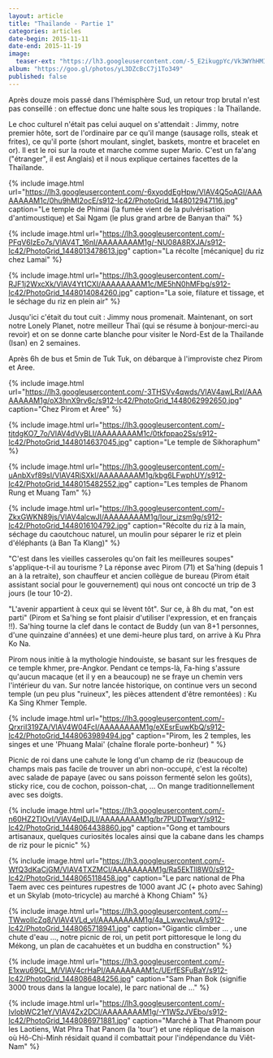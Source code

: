 ```yaml
---
layout: article
title: "Thaïlande - Partie 1"
categories: articles
date-begin: 2015-11-11
date-end: 2015-11-19
image: 
  teaser-ext: "https://lh3.googleusercontent.com/-5_E2ikugpYc/Vk3WYhHMIQI/AAAAAAAAMyY/ZGDjANH0zGE/s576-Ic42/IMG_9430.JPG"
album: "https://goo.gl/photos/yL3DZcBcC7j1To349"
published: false
---
```


Après douze mois passé dans l'hémisphère Sud, un retour trop brutal n'est pas conseillé : on effectue donc une halte sous les tropiques : la Thaïlande. 

Le choc culturel n'était pas celui auquel on s'attendait : Jimmy, notre premier hôte, sort de l'ordinaire par ce qu'il mange (sausage rolls, steak et frites), ce qu'il porte (short moulant, singlet, baskets, montre et bracelet en or). Il est le roi sur la route et marche comme super Mario. C'est un fa'ang ("étranger", il est Anglais) et il nous explique certaines facettes de la Thaïlande.

{% include image.html url="https://lh3.googleusercontent.com/-6xyoddEgHpw/VlAV4Q5oAGI/AAAAAAAAM1c/0hu9hMI2ocE/s912-Ic42/PhotoGrid_1448012947116.jpg" caption="Le temple de Phimai (la fumée vient de la pulvérisation d'antimoustique) et Sai Ngam (le plus grand arbre de Banyan thaï" %}

{% include image.html url="https://lh3.googleusercontent.com/-PFqV6IzEo7s/VlAV4T_16nI/AAAAAAAAM1g/-NU08A8RXJA/s912-Ic42/PhotoGrid_1448013478613.jpg" caption="La récolte [mécanique] du riz chez Lamai" %}

{% include image.html url="https://lh3.googleusercontent.com/-RJF1j2WxcXk/VlAV4Yt1CXI/AAAAAAAAM1c/ME5hN0hMFbg/s912-Ic42/PhotoGrid_1448014084260.jpg" caption="La soie, filature et tissage, et le séchage du riz en plein air" %}

Jusqu'ici c'était du tout cuit : Jimmy nous promenait. Maintenant, on sort notre Lonely Planet, notre meilleur Thaï (qui se résume à bonjour-merci-au revoir) et on se donne carte blanche pour visiter le Nord-Est de la Thaïlande (Isan) en 2 semaines.

Après 6h de bus et 5min de Tuk Tuk, on débarque à l'improviste chez Pirom et Aree.

{% include image.html url="https://lh3.googleusercontent.com/-3THSVv4qwds/VlAV4awLRxI/AAAAAAAAM1g/oX3hnX9rv6c/s912-Ic42/PhotoGrid_1448062992650.jpg" caption="Chez Pirom et Aree" %}

{% include image.html url="https://lh3.googleusercontent.com/-tjtdgKO7_7o/VlAV4dVyBLI/AAAAAAAAM1c/0tkfppao2Ss/s912-Ic42/PhotoGrid_1448014637045.jpg" caption="Le temple de Sikhoraphum" %}

{% include image.html url="https://lh3.googleusercontent.com/-uAnbXvf89sI/VlAV4RiSXkI/AAAAAAAAM1g/kbg6LFwphUY/s912-Ic42/PhotoGrid_1448015482552.jpg" caption="Les temples de Phanom Rung et Muang Tam" %}

{% include image.html url="https://lh3.googleusercontent.com/-ZkxGWKN89js/VlAV4alcwJI/AAAAAAAAM1g/Iour_izsm9g/s912-Ic42/PhotoGrid_1448016104792.jpg" caption="Récolte du riz à la main, séchage du caoutchouc naturel, un moulin pour séparer le riz et plein d'éléphants (à Ban Ta Klang)" %}

"C'est dans les vieilles casseroles qu'on fait les meilleures soupes" s'applique-t-il au tourisme ? La réponse avec Pirom (71) et Sa'hing (depuis 1 an à la retraite), son chauffeur et ancien collègue de bureau (Pirom était assistant social pour le gouvernement) qui nous ont concocté un trip de 3 jours (le tour 10-2).

"L'avenir appartient à ceux qui se lèvent tôt". Sur ce, à 8h du mat, "on est parti" (Pirom et Sa'hing se font plaisir d'utiliser l'expression, et en français !!). Sa'hing tourne la clef dans le contact de Buddy (un van 8+1 personnes, d'une quinzaine d'années) et une demi-heure plus tard, on arrive à Ku Phra Ko Na.

Pirom nous initie à la mythologie hindouiste, se basant sur les fresques de ce temple khmer, pre-Angkor. Pendant ce temps-là, Fa-hing s'assure qu'aucun macaque (et il y en a beaucoup) ne se fraye un chemin vers l'intérieur du van. Sur notre lancée historique, on continue vers un second temple (un peu plus "ruineux", les pièces attendent d'être remontées) : Ku Ka Sing Khmer Temple. 

{% include image.html url="https://lh3.googleusercontent.com/-QrxriI319ZA/VlAV4W04FcI/AAAAAAAAM1g/eXEsrEuwKbQ/s912-Ic42/PhotoGrid_1448063989494.jpg" caption="Pirom, les 2 temples, les singes et une 'Phuang Malai' (chaîne florale porte-bonheur) " %}

Picnic de roi dans une cahute le long d'un champ de riz (beaucoup de champs mais pas facile de trouver un abri non-occupé, c'est la récolte) avec salade de papaye (avec ou sans poisson fermenté selon les goûts), sticky rice, cou de cochon, poisson-chat, ... On mange traditionnellement avec ses doigts.

{% include image.html url="https://lh3.googleusercontent.com/-n60HZ2TIOvI/VlAV4eIDJLI/AAAAAAAAM1g/br7PUDTwqrY/s912-Ic42/PhotoGrid_1448064438860.jpg" caption="Gong et tambours artisanaux, quelques curiosités locales ainsi que la cabane dans les champs de riz pour le picnic" %}

{% include image.html url="https://lh3.googleusercontent.com/-WfQ3dKaCjGM/VlAV4TXZMCI/AAAAAAAAM1g/Ra5EkTll8W0/s912-Ic42/PhotoGrid_1448065118458.jpg" caption="Le parc national de Pha Taem avec ces peintures rupestres de 1000 avant JC (+ photo avec Sahing)  et un Skylab (moto-tricycle) au marché à Khong Chiam" %}

{% include image.html url="https://lh3.googleusercontent.com/--TWwoIIcZq8/VlAV4VLd_vI/AAAAAAAAM1g/4a_LwwcIwuA/s912-Ic42/PhotoGrid_1448065718941.jpg" caption="Gigantic climber ... , une chute d'eau ..., notre picnic de roi, un petit port pittoresque le long du Mékong, un plan de cacahuètes et un buddha en construction" %}

{% include image.html url="https://lh3.googleusercontent.com/-E1xwu69GL_M/VlAV4crHaPI/AAAAAAAAM1c/UErfESFuBaY/s912-Ic42/PhotoGrid_1448086484256.jpg" caption="Sam Phan Bok (signifie 3000 trous dans la langue locale), le parc national de ..." %}

{% include image.html url="https://lh3.googleusercontent.com/-IvlobWC21eY/VlAV4Zx2DCI/AAAAAAAAM1g/-Y1W5zJVEbo/s912-Ic42/PhotoGrid_1448086971881.jpg" caption="Marché à That Phanom pour les Laotiens, Wat Phra That Panom (la 'tour') et une réplique de la maison où Hô-Chi-Minh résidait quand il combattait pour l'indépendance du Viêt-Nam" %}










